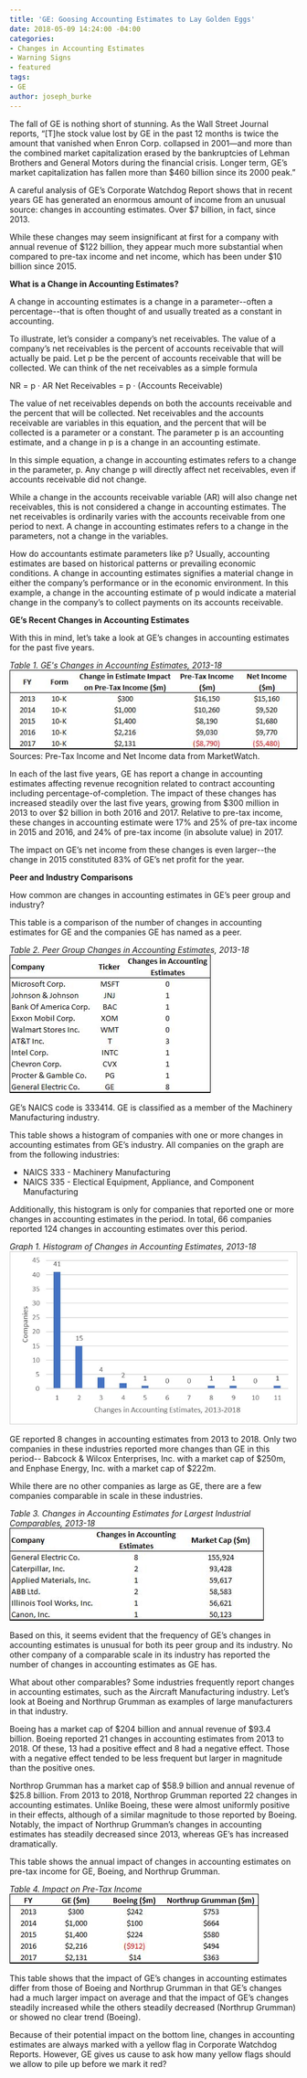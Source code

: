 ```yaml
---
title: 'GE: Goosing Accounting Estimates to Lay Golden Eggs'
date: 2018-05-09 14:24:00 -04:00
categories:
- Changes in Accounting Estimates
- Warning Signs
- featured
tags:
- GE
author: joseph_burke
---
```


The fall of GE is nothing short of stunning. As the Wall Street Journal reports, “\[T\]he stock value lost by GE in the past 12 months is twice the amount that vanished when Enron Corp. collapsed in 2001—and more than the combined market capitalization erased by the bankruptcies of Lehman Brothers and General Motors during the financial crisis. Longer term, GE’s market capitalization has fallen more than $460 billion since its 2000 peak.”

A careful analysis of GE’s Corporate Watchdog Report shows that in recent years GE has generated an enormous amount of income from an unusual source: changes in accounting estimates. Over $7 billion, in fact, since 2013.

While these changes may seem insignificant at first for a company with annual revenue of $122 billion, they appear much more substantial when compared to pre-tax income and net income, which has been under $10 billion since 2015.

**What is a Change in Accounting Estimates?**

A change in accounting estimates is a change in a parameter--often a percentage--that is often thought of and usually treated as a constant in accounting.

To illustrate, let’s consider a company’s net receivables. The value of a company’s net receivables is the percent of accounts receivable that will actually be paid. Let p be the percent of accounts receivable that will be collected. We can think of the net receivables as a simple formula

NR = p · AR
Net Receivables = p · (Accounts Receivable)

The value of net receivables depends on both the accounts receivable and the percent that will be collected. Net receivables and the accounts receivable are variables in this equation, and the percent that will be collected is a parameter or a constant. The parameter p is an accounting estimate, and a change in p is a change in an accounting estimate.

In this simple equation, a change in accounting estimates refers to a change in the parameter, p. Any change p will directly affect net receivables, even if accounts receivable did not change.

While a change in the accounts receivable variable (AR) will also change net receivables, this is not considered a change in accounting estimates. The net receivables is ordinarily varies with the accounts receivable from one period to next. A change in accounting estimates refers to a change in the parameters, not a change in the variables.

How do accountants estimate parameters like p? Usually, accounting estimates are based on historical patterns or prevailing economic conditions. A change in accounting estimates signifies a material change in either the company’s performance or in the economic environment. In this example, a change in the accounting estimate of p would indicate a material change in the company’s to collect payments on its accounts receivable.

**GE’s Recent Changes in Accounting Estimates**

With this in mind, let’s take a look at GE’s changes in accounting estimates for the past five years.

*Table 1. GE's Changes in Accounting Estimates, 2013-18*
![GE Table 1.jpg](/uploads/GE%20Table%201.jpg)
Sources: Pre-Tax Income and Net Income data from MarketWatch.

In each of the last five years, GE has report a change in accounting estimates affecting revenue recognition related to contract accounting including percentage-of-completion.
The impact of these changes has increased steadily over the last five years, growing from $300 million in 2013 to over $2 billion in both 2016 and 2017. Relative to pre-tax income, these changes in accounting estimate were 17% and 25% of pre-tax income in 2015 and 2016, and 24% of pre-tax income (in absolute value) in 2017.

The impact on GE’s net income from these changes is even larger--the change in 2015 constituted 83% of GE’s net profit for the year.

**Peer and Industry Comparisons**

How common are changes in accounting estimates in GE’s peer group and industry?

This table is a comparison of the number of changes in accounting estimates for GE and the companies GE has named as a peer.

*Table 2. Peer Group Changes in Accounting Estimates, 2013-18*
![GE Table 2.jpg](/uploads/GE%20Table%202.jpg)

GE’s NAICS code is 333414. GE is classified as a member of the Machinery Manufacturing industry.

This table shows a histogram of companies with one or more changes in accounting estimates from GE’s industry. All companies on the graph are from the following industries:
* NAICS 333 - Machinery Manufacturing
* NAICS 335 - Electical Equipment, Appliance, and Component Manufacturing

Additionally, this histogram is only for companies that reported one or more changes in accounting estimates in the period. In total, 66 companies reported 124 changes in accounting estimates over this period.

*Graph 1. Histogram of Changes in Accounting Estimates, 2013-18*
![GE Graph.jpg](/uploads/GE%20Graph.jpg)

GE reported 8 changes in accounting estimates from 2013 to 2018. Only two companies in these industries reported more changes than GE in this period-- Babcock & Wilcox Enterprises, Inc. with a market cap of $250m, and Enphase Energy, Inc. with a market cap of $222m.

While there are no other companies as large as GE, there are a few companies comparable in scale in these industries.

*Table 3. Changes in Accounting Estimates for Largest Industrial Comparables, 2013-18*
![GE Table 3.jpg](/uploads/GE%20Table%203.jpg)

Based on this, it seems evident that the frequency of GE’s changes in accounting estimates is unusual for both its peer group and its industry. No other company of a comparable scale in its industry has reported the number of changes in accounting estimates as GE has.

What about other comparables? Some industries frequently report changes in accounting estimates, such as the Aircraft Manufacturing industry. Let’s look at Boeing and Northrup Grumman as examples of large manufacturers in that industry.

Boeing has a market cap of $204 billion and annual revenue of $93.4 billion. Boeing reported 21 changes in accounting estimates from 2013 to 2018. Of these, 13 had a positive effect and 8 had a negative effect. Those with a negative effect tended to be less frequent but larger in magnitude than the positive ones.

Northrop Grumman has a market cap of $58.9 billion and annual revenue of $25.8 billion. From 2013 to 2018, Northrop Grumman reported 22 changes in accounting estimates. Unlike Boeing, these were almost uniformly positive in their effects, although of a similar magnitude to those reported by Boeing. Notably, the impact of Northrup Grumman’s changes in accounting estimates has steadily decreased since 2013, whereas GE’s has increased dramatically.

This table shows the annual impact of changes in accounting estimates on pre-tax income for GE, Boeing, and Northrup Grumman.

*Table 4. Impact on Pre-Tax Income*
![GE Table 4.jpg](/uploads/GE%20Table%204.jpg)

This table shows that the impact of GE’s changes in accounting estimates differ from those of Boeing and Northrup Grumman in that GE’s changes had a much larger impact on average and that the impact of GE’s changes steadily increased while the others steadily decreased (Northrup Grumman) or showed no clear trend (Boeing).

Because of their potential impact on the bottom line, changes in accounting estimates are always marked with a yellow flag in Corporate Watchdog Reports. However, GE gives us cause to ask how many yellow flags should we allow to pile up before we mark it red?
